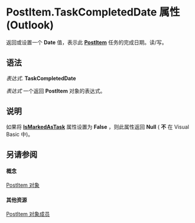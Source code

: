 
# PostItem.TaskCompletedDate 属性 (Outlook)

返回或设置一个 **Date** 值，表示此 **[PostItem](de44065d-4e93-315a-279f-7b92f09c0465.md)** 任务的完成日期。读/写。


## 语法

 _表达式_. **TaskCompletedDate**

 _表达式_ 一个返回 **PostItem** 对象的表达式。


## 说明

如果将 **[IsMarkedAsTask](a84195b3-8d6e-8842-6747-86977f4dfaad.md)** 属性设置为 **False** ，则此属性返回 **Null** ( **不** 在 Visual Basic 中)。


## 另请参阅


#### 概念


[PostItem 对象](de44065d-4e93-315a-279f-7b92f09c0465.md)
#### 其他资源


[PostItem 对象成员](5b150db1-c96d-0721-ec36-d5b5ebc20fd8.md)
